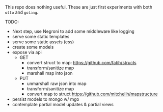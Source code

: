 This repo does nothing useful. These are just first experiments with both `otto` and `golang`.

TODO: 

* Next step, use Negroni to add some middleware like logging
* serve some static templates
* serve some static assets (css)
* create some models
* expose via api
  * GET
    * convert struct to map: https://github.com/fatih/structs
    * transform/sanitize map
    * marshall map into json
  * PUT
    * unmarshall raw json into map
    * transform/sanitize map
    * convert map to struct https://github.com/mitchellh/mapstructure
* persist models to mongo w/ mgo
* contemplate partial model updates & partial views